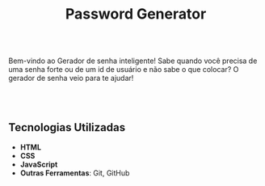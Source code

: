 <h1 align="center">Password Generator</h1>
<br>
<br>
  
<p>Bem-vindo ao Gerador de senha inteligente!
  Sabe quando você precisa de uma senha forte ou de um id de usuário
  e não sabe o que colocar? O gerador de senha veio para te ajudar!</p>

<br>
<br>
<h2>Tecnologias Utilizadas</h2>

- **HTML**
- **CSS**
- **JavaScript**
- **Outras Ferramentas**: Git, GitHub
